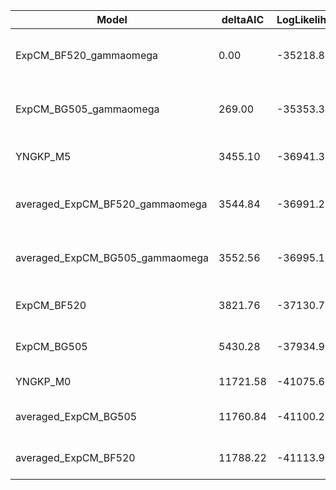 | Model                           | deltaAIC | LogLikelihood | nParams | ParamValues                                              |
|---------------------------------|----------|---------------|---------|----------------------------------------------------------|
| ExpCM_BF520_gammaomega          | 0.00     | -35218.83     | 7       | alpha_omega=1.00, beta=2.82, beta_omega=0.70, kappa=3.29 |
| ExpCM_BG505_gammaomega          | 269.00   | -35353.33     | 7       | alpha_omega=0.88, beta=2.14, beta_omega=0.70, kappa=3.17 |
| YNGKP_M5                        | 3455.10  | -36941.38     | 12      | alpha_omega=0.55, beta_omega=0.70, kappa=3.29            |
| averaged_ExpCM_BF520_gammaomega | 3544.84  | -36991.25     | 7       | alpha_omega=0.57, beta=2.53, beta_omega=0.70, kappa=3.22 |
| averaged_ExpCM_BG505_gammaomega | 3552.56  | -36995.11     | 7       | alpha_omega=0.57, beta=1.58, beta_omega=0.70, kappa=3.22 |
| ExpCM_BF520                     | 3821.76  | -37130.71     | 6       | beta=3.27, kappa=3.12, omega=1.59                        |
| ExpCM_BG505                     | 5430.28  | -37934.97     | 6       | beta=2.33, kappa=3.03, omega=1.32                        |
| YNGKP_M0                        | 11721.58 | -41075.62     | 11      | kappa=3.04, omega=0.52                                   |
| averaged_ExpCM_BG505            | 11760.84 | -41100.25     | 6       | beta=1.70, kappa=3.13, omega=0.61                        |
| averaged_ExpCM_BF520            | 11788.22 | -41113.94     | 6       | beta=2.42, kappa=3.14, omega=0.61                        |